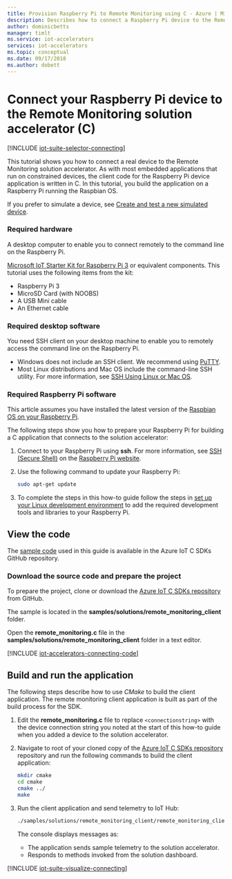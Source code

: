 ```yaml
---
title: Provision Raspberry Pi to Remote Monitoring using C - Azure | Microsoft Docs
description: Describes how to connect a Raspberry Pi device to the Remote Monitoring solution accelerator using an application written in C.
author: dominicbetts
manager: timlt
ms.service: iot-accelerators
services: iot-accelerators
ms.topic: conceptual
ms.date: 09/17/2018
ms.author: dobett
---
```


# Connect your Raspberry Pi device to the Remote Monitoring solution accelerator (C)

[!INCLUDE [iot-suite-selector-connecting](../../includes/iot-suite-selector-connecting.md)]

This tutorial shows you how to connect a real device to the Remote Monitoring solution accelerator. As with most embedded applications that run on constrained devices, the client code for the Raspberry Pi device application is written in C. In this tutorial, you build the application on a Raspberry Pi running the Raspbian OS.

If you prefer to simulate a device, see [Create and test a new simulated device](iot-accelerators-remote-monitoring-create-simulated-device.md).

### Required hardware

A desktop computer to enable you to connect remotely to the command line on the Raspberry Pi.

[Microsoft IoT Starter Kit for Raspberry Pi 3](https://azure.microsoft.com/develop/iot/starter-kits/) or equivalent components. This tutorial uses the following items from the kit:

- Raspberry Pi 3
- MicroSD Card (with NOOBS)
- A USB Mini cable
- An Ethernet cable

### Required desktop software

You need SSH client on your desktop machine to enable you to remotely access the command line on the Raspberry Pi.

- Windows does not include an SSH client. We recommend using [PuTTY](https://www.putty.org/).
- Most Linux distributions and Mac OS include the command-line SSH utility. For more information, see [SSH Using Linux or Mac OS](https://www.raspberrypi.org/documentation/remote-access/ssh/unix.md).

### Required Raspberry Pi software

This article assumes you have installed the latest version of the [Raspbian OS on your Raspberry Pi](https://www.raspberrypi.org/learning/software-guide/quickstart/).

The following steps show you how to prepare your Raspberry Pi for building a C application that connects to the solution accelerator:

1. Connect to your Raspberry Pi using **ssh**. For more information, see [SSH (Secure Shell)](https://www.raspberrypi.org/documentation/remote-access/ssh/README.md) on the [Raspberry Pi website](https://www.raspberrypi.org/).

1. Use the following command to update your Raspberry Pi:

    ```sh
    sudo apt-get update
    ```

1. To complete the steps in this how-to guide follow the steps in [set up your Linux development environment](https://github.com/Azure/azure-iot-sdk-c/blob/master/doc/devbox_setup.md#linux) to add the required development tools and libraries to your Raspberry Pi.

## View the code

The [sample code](https://github.com/Azure/azure-iot-sdk-c/tree/master/samples/solutions/remote_monitoring_client) used in this guide is available in the Azure IoT C SDKs GitHub repository.

### Download the source code and prepare the project

To prepare the project, clone or download the [Azure IoT C SDKs repository](https://github.com/Azure/azure-iot-sdk-c) from GitHub.

The sample is located in the **samples/solutions/remote_monitoring_client** folder.

Open the **remote_monitoring.c** file in the **samples/solutions/remote_monitoring_client** folder in a text editor.

[!INCLUDE [iot-accelerators-connecting-code](../../includes/iot-accelerators-connecting-code.md)]

## Build and run the application

The following steps describe how to use *CMake* to build the client application. The remote monitoring client application is built as part of the build process for the SDK.

1. Edit the **remote_monitoring.c** file to replace `<connectionstring>` with the device connection string you noted at the start of this how-to guide when you added a device to the solution accelerator.

1. Navigate to root of your cloned copy of the [Azure IoT C SDKs repository](https://github.com/Azure/azure-iot-sdk-c) repository and run the following commands to build the client application:

    ```sh
    mkdir cmake
    cd cmake
    cmake ../
    make
    ```

1. Run the client application and send telemetry to IoT Hub:

    ```sh
    ./samples/solutions/remote_monitoring_client/remote_monitoring_client
    ```

    The console displays messages as:

    - The application sends sample telemetry to the solution accelerator.
    - Responds to methods invoked from the solution dashboard.

[!INCLUDE [iot-suite-visualize-connecting](../../includes/iot-suite-visualize-connecting.md)]
